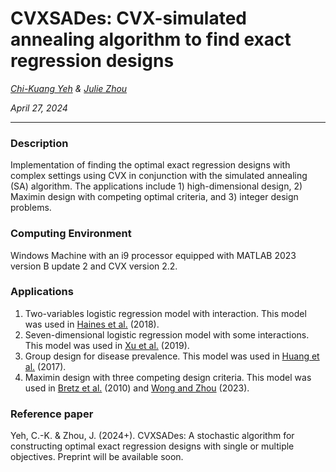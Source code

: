 # CVXSADes: CVX-simulated annealing algorithm to find exact regression designs

*[Chi-Kuang Yeh](https://chikuang.github.io/) & [Julie Zhou](https://www.uvic.ca/science/math-statistics/people/home/faculty/zhou_julie.php)*

*April 27, 2024*

---

### Description

Implementation of finding the optimal exact regression designs with complex settings using CVX in conjunction with the simulated annealing (SA) algorithm. The applications include 1) high-dimensional design, 2) Maximin design with competing optimal criteria, and 3) integer design problems.

### Computing Environment

Windows Machine with an i9 processor equipped with MATLAB 2023 version B update 2 and CVX version 2.2.

### Applications

1. Two-variables logistic regression model with interaction. This model was used in [Haines et al.](https://linkinghub.elsevier.com/retrieve/pii/S0378375817301441) (2018).
2. Seven-dimensional logistic regression model with some interactions. This model was used in [Xu et al.](https://ieeexplore.ieee.org/document/8598838/) (2019).
3. Group design for disease prevalence. This model was used in [Huang et al.](https://academic.oup.com/jrsssb/article/79/5/1547/7041031?login=false) (2017).
4. Maximin design with three competing design criteria. This model was used in [Bretz et al.](https://onlinelibrary.wiley.com/doi/10.1002/sim.3802) (2010) and [Wong and Zhou](https://www.tandfonline.com/doi/full/10.1080/10618600.2022.2104858) (2023).

### Reference paper
Yeh, C.-K. & Zhou, J. (2024+). CVXSADes: A stochastic algorithm for constructing optimal exact regression designs with single or multiple objectives. Preprint will be available soon.
